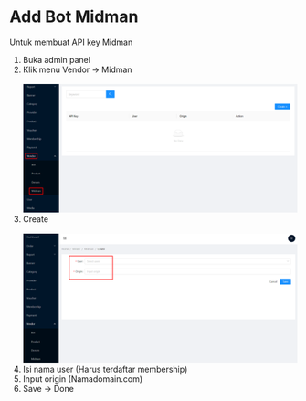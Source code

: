 # Add Bot Midman

Untuk membuat API key Midman

1. Buka admin panel
2. Klik menu Vendor -> Midman\
   \
   ![](<../.gitbook/assets/image (73).png>)
3. Create\
   \
   ![](<../.gitbook/assets/image (4).png>)
4. Isi nama user (Harus terdaftar membership)
5. Input origin (Namadomain.com)
6. Save -> Done
